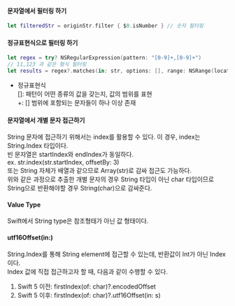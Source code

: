 #### 문자열에서 필터링 하기  
```swift
let filteredStr = originStr.filter { $0.isNumber } // 숫자 필터링  
```
  
#### 정규표현식으로 필터링 하기  
```swift
let regex = try? NSRegularExpression(pattern: "[0-9]+,[0-9]+")  
// 11,123 과 같은 형식 필터링  
let results = regex?.matches(in: str, options: [], range: NSRange(location: 0, length: str.count))  
```
  
* 정규표현식  
[]: 패턴이 어떤 종류의 값을 갖는지, 값의 범위를 표현  
+: [] 범위에 포함되는 문자들이 하나 이상 존재  

#### 문자열에서 개별 문자 접근하기  
String 문자에 접근하기 위해서는 index를 활용할 수 있다. 이 경우, index는 String.Index 타입이다.  
빈 문자열은 startIndex와 endIndex가 동일하다.  
ex. str.index(str.startIndex, offsetBy: 3)  
또는 String 자체가 배열과 같으므로 Array(str)로 감싸 접근도 가능하다.  
위와 같은 과정으로 추출한 개별 문자의 경우 String 타입이 아닌 char 타입이므로 String으로 반환해야할 경우 String(char)으로 감싸준다.  

#### Value Type  
Swift에서 String type은 참조형태가 아닌 값 형태이다.  
  
#### utf16Offset(in:)  
String.Index를 통해 String element에 접근할 수 있는데, 반환값이 Int가 아닌 Index이다.  
Index 값에 직접 접근하고자 할 때, 다음과 같이 수행할 수 있다.  
1. Swift 5 이전: firstIndex(of: char)?.encodedOffset  
2. Swift 5 이후: firstIndex(of: char)?.utf16Offset(in: s)  